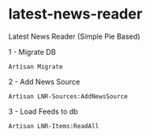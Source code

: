 # latest-news-reader
Latest News Reader (Simple Pie Based)

1 - Migrate DB

	Artisan Migrate

2 - Add News Source

	Artisan LNR-Sources:AddNewsSource

3 - Load Feeds to db

	Artisan LNR-Items:ReadAll